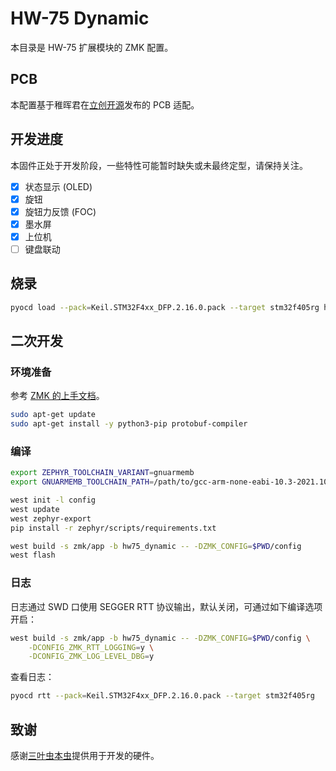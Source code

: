 HW-75 Dynamic
==========

本目录是 HW-75 扩展模块的 ZMK 配置。

## PCB

本配置基于稚晖君在[立创开源](https://oshwhub.com/pengzhihui/b11afae464c54a3e8d0f77e1f92dc7b7)发布的 PCB 适配。

## 开发进度

本固件正处于开发阶段，一些特性可能暂时缺失或未最终定型，请保持关注。

- [x] 状态显示 (OLED)
- [x] 旋钮
- [x] 旋钮力反馈 (FOC)
- [x] 墨水屏
- [x] 上位机
- [ ] 键盘联动

## 烧录

```sh
pyocd load --pack=Keil.STM32F4xx_DFP.2.16.0.pack --target stm32f405rg hw75_dynamic-zmk.hex
```

## 二次开发

### 环境准备

参考 [ZMK 的上手文档](https://zmk.dev/docs/development/setup#prerequisites)。

```sh
sudo apt-get update
sudo apt-get install -y python3-pip protobuf-compiler
```

### 编译

```sh
export ZEPHYR_TOOLCHAIN_VARIANT=gnuarmemb
export GNUARMEMB_TOOLCHAIN_PATH=/path/to/gcc-arm-none-eabi-10.3-2021.10

west init -l config
west update
west zephyr-export
pip install -r zephyr/scripts/requirements.txt

west build -s zmk/app -b hw75_dynamic -- -DZMK_CONFIG=$PWD/config
west flash
```

### 日志

日志通过 SWD 口使用 SEGGER RTT 协议输出，默认关闭，可通过如下编译选项开启：

```sh
west build -s zmk/app -b hw75_dynamic -- -DZMK_CONFIG=$PWD/config \
    -DCONFIG_ZMK_RTT_LOGGING=y \
    -DCONFIG_ZMK_LOG_LEVEL_DBG=y
```

查看日志：

```sh
pyocd rtt --pack=Keil.STM32F4xx_DFP.2.16.0.pack --target stm32f405rg
```

## 致谢

感谢[三叶虫本虫](https://space.bilibili.com/21972064)提供用于开发的硬件。
